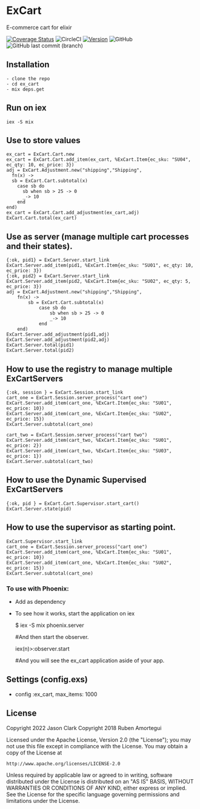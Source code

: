 # ExCart
E-commerce cart for elixir

[![Coverage Status](https://coveralls.io/repos/github/data-twister/ex_cart/badge.svg?branch=main)](https://coveralls.io/github/data-twister/ex_cart?branch=main)
![CircleCI](https://img.shields.io/circleci/build/github/data-twister/ex_cart)
[![Version](https://img.shields.io/hexpm/v/ex_cart.svg?style=flat-square)](https://hex.pm/packages/ex_cart)
![GitHub](https://img.shields.io/github/license/data-twister/ex_cart)
![GitHub last commit (branch)](https://img.shields.io/github/last-commit/data-twister/ex_cart/main)


## Installation

    - clone the repo
    - cd ex_cart
    - mix deps.get

## Run on iex

    iex -S mix

## Use to store values 

    ex_cart = ExCart.Cart.new
    ex_cart = ExCart.Cart.add_item(ex_cart, %ExCart.Item{ec_sku: "SU04", ec_qty: 10, ec_price: 3})
    adj = ExCart.Adjustment.new("shipping","Shipping",
      fn(x) ->
      sb = ExCart.Cart.subtotal(x)
        case sb do
          sb when sb > 25 -> 0
          _-> 10
        end
    end)
    ex_cart = ExCart.Cart.add_adjustment(ex_cart,adj)
    ExCart.Cart.total(ex_cart)

## Use as server (manage multiple cart processes and their states).

    {:ok, pid1} = ExCart.Server.start_link
    ExCart.Server.add_item(pid1, %ExCart.Item{ec_sku: "SU01", ec_qty: 10, ec_price: 3})
    {:ok, pid2} = ExCart.Server.start_link
    ExCart.Server.add_item(pid2, %ExCart.Item{ec_sku: "SU02", ec_qty: 5, ec_price: 3})
    adj = ExCart.Adjustment.new("shipping","Shipping",
        fn(x) ->
            sb = ExCart.Cart.subtotal(x)
                case sb do
                    sb when sb > 25 -> 0
                    _-> 10
                end
        end)
    ExCart.Server.add_adjustment(pid1,adj)
    ExCart.Server.add_adjustment(pid2,adj)
    ExCart.Server.total(pid1)
    ExCart.Server.total(pid2)

## How to use the registry to manage multiple ExCartServers

    {:ok, session } = ExCart.Session.start_link
    cart_one = ExCart.Session.server_process("cart one")
    ExCart.Server.add_item(cart_one, %ExCart.Item{ec_sku: "SU01", ec_price: 10})
    ExCart.Server.add_item(cart_one, %ExCart.Item{ec_sku: "SU02", ec_price: 15})
    ExCart.Server.subtotal(cart_one)

    cart_two = ExCart.Session.server_process("cart two")
    ExCart.Server.add_item(cart_two, %ExCart.Item{ec_sku: "SU01", ec_price: 2})
    ExCart.Server.add_item(cart_two, %ExCart.Item{ec_sku: "SU03", ec_price: 1})
    ExCart.Server.subtotal(cart_two)

## How to use the Dynamic Supervised ExCartServers

    {:ok, pid } = ExCart.Cart.Supervisor.start_cart()
    ExCart.Server.state(pid)

## How to use the supervisor as starting point.

    ExCart.Supervisor.start_link
    cart_one = ExCart.Session.server_process("cart one")
    ExCart.Server.add_item(cart_one, %ExCart.Item{ec_sku: "SU01", ec_price: 10})
    ExCart.Server.add_item(cart_one, %ExCart.Item{ec_sku: "SU02", ec_price: 15})
    ExCart.Server.subtotal(cart_one)

### To use with Phoenix:
  - Add as dependency 
  - To see how it works, start the application on iex
  
      $ iex -S mix phoenix.server
      
      #And then start the observer.
      
      iex(n)>:observer.start
        
      #And you will see the ex_cart application aside of your app.

## Settings (config.exs)
  - config :ex_cart, max_items: 1000 

## License

Copyright 2022 Jason Clark
Copyright 2018 Ruben Amortegui

Licensed under the Apache License, Version 2.0 (the "License");
you may not use this file except in compliance with the License.
You may obtain a copy of the License at

    http://www.apache.org/licenses/LICENSE-2.0

Unless required by applicable law or agreed to in writing, software
distributed under the License is distributed on an "AS IS" BASIS,
WITHOUT WARRANTIES OR CONDITIONS OF ANY KIND, either express or implied.
See the License for the specific language governing permissions and
limitations under the License.
